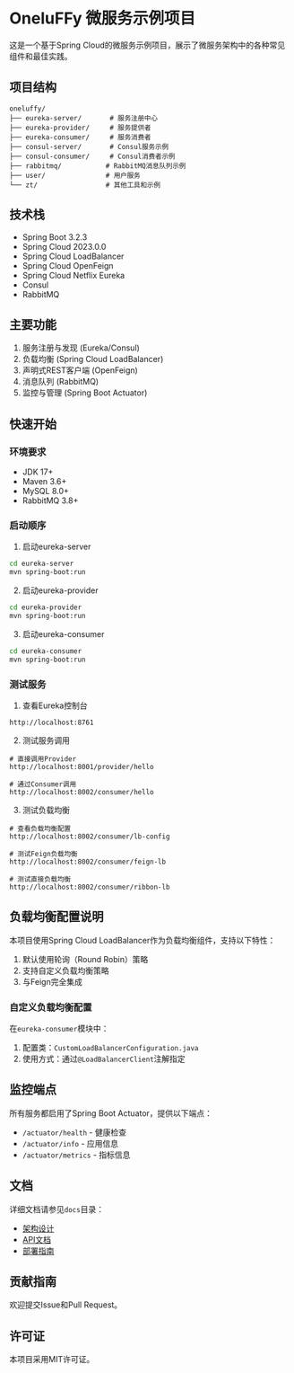 # OneluFFy 微服务示例项目

这是一个基于Spring Cloud的微服务示例项目，展示了微服务架构中的各种常见组件和最佳实践。

## 项目结构

```
oneluffy/
├── eureka-server/       # 服务注册中心
├── eureka-provider/     # 服务提供者
├── eureka-consumer/     # 服务消费者
├── consul-server/       # Consul服务示例
├── consul-consumer/     # Consul消费者示例
├── rabbitmq/           # RabbitMQ消息队列示例
├── user/               # 用户服务
└── zt/                 # 其他工具和示例
```

## 技术栈

- Spring Boot 3.2.3
- Spring Cloud 2023.0.0
- Spring Cloud LoadBalancer
- Spring Cloud OpenFeign
- Spring Cloud Netflix Eureka
- Consul
- RabbitMQ

## 主要功能

1. 服务注册与发现 (Eureka/Consul)
2. 负载均衡 (Spring Cloud LoadBalancer)
3. 声明式REST客户端 (OpenFeign)
4. 消息队列 (RabbitMQ)
5. 监控与管理 (Spring Boot Actuator)

## 快速开始

### 环境要求

- JDK 17+
- Maven 3.6+
- MySQL 8.0+
- RabbitMQ 3.8+

### 启动顺序

1. 启动eureka-server
```bash
cd eureka-server
mvn spring-boot:run
```

2. 启动eureka-provider
```bash
cd eureka-provider
mvn spring-boot:run
```

3. 启动eureka-consumer
```bash
cd eureka-consumer
mvn spring-boot:run
```

### 测试服务

1. 查看Eureka控制台
```
http://localhost:8761
```

2. 测试服务调用
```
# 直接调用Provider
http://localhost:8001/provider/hello

# 通过Consumer调用
http://localhost:8002/consumer/hello
```

3. 测试负载均衡
```
# 查看负载均衡配置
http://localhost:8002/consumer/lb-config

# 测试Feign负载均衡
http://localhost:8002/consumer/feign-lb

# 测试直接负载均衡
http://localhost:8002/consumer/ribbon-lb
```

## 负载均衡配置说明

本项目使用Spring Cloud LoadBalancer作为负载均衡组件，支持以下特性：

1. 默认使用轮询（Round Robin）策略
2. 支持自定义负载均衡策略
3. 与Feign完全集成

### 自定义负载均衡配置

在`eureka-consumer`模块中：

1. 配置类：`CustomLoadBalancerConfiguration.java`
2. 使用方式：通过`@LoadBalancerClient`注解指定

## 监控端点

所有服务都启用了Spring Boot Actuator，提供以下端点：

- `/actuator/health` - 健康检查
- `/actuator/info` - 应用信息
- `/actuator/metrics` - 指标信息

## 文档

详细文档请参见`docs`目录：

- [架构设计](docs/architecture.md)
- [API文档](docs/api.md)
- [部署指南](docs/deployment.md)

## 贡献指南

欢迎提交Issue和Pull Request。

## 许可证

本项目采用MIT许可证。

